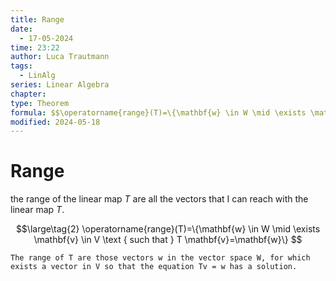 ```yaml
---
title: Range
date:
  - 17-05-2024
time: 23:22
author: Luca Trautmann
tags:
  - LinAlg
series: Linear Algebra
chapter: 
type: Theorem
formula: $$\operatorname{range}(T)=\{\mathbf{w} \in W \mid \exists \mathbf{v} \in V \text { such that } T \mathbf{v}=\mathbf{w}\}$$
modified: 2024-05-18
---
```

# Range

the range of the linear map $T$ are all the vectors that I can reach with the linear map $T$. 


$$\large\tag{2}
\operatorname{range}(T)=\{\mathbf{w} \in W \mid \exists \mathbf{v} \in V \text { such that } T \mathbf{v}=\mathbf{w}\}
$$

`The range of T are those vectors w in the vector space W, for which exists a vector in V so that the equation Tv = w has a solution.`

